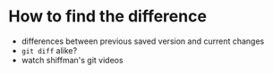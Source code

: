 # How to find the difference
- differences between previous saved version and current changes
- `git diff` alike?
- watch shiffman's git videos 
